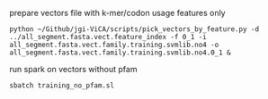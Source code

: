 
prepare vectors file with k-mer/codon usage features only
```angular2html
python ~/Github/jgi-ViCA/scripts/pick_vectors_by_feature.py -d ../all_segment.fasta.vect.feature_index -f 0_1 -i all_segment.fasta.vect.family.training.svmlib.no4 -o all_segment.fasta.vect.family.training.svmlib.no4.0_1 &
```
run spark on vectors without pfam
```angular2html
sbatch training_no_pfam.sl
```

